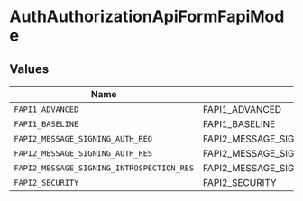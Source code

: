 # AuthAuthorizationApiFormFapiMode


## Values

| Name                                      | Value                                     |
| ----------------------------------------- | ----------------------------------------- |
| `FAPI1_ADVANCED`                          | FAPI1_ADVANCED                            |
| `FAPI1_BASELINE`                          | FAPI1_BASELINE                            |
| `FAPI2_MESSAGE_SIGNING_AUTH_REQ`          | FAPI2_MESSAGE_SIGNING_AUTH_REQ            |
| `FAPI2_MESSAGE_SIGNING_AUTH_RES`          | FAPI2_MESSAGE_SIGNING_AUTH_RES            |
| `FAPI2_MESSAGE_SIGNING_INTROSPECTION_RES` | FAPI2_MESSAGE_SIGNING_INTROSPECTION_RES   |
| `FAPI2_SECURITY`                          | FAPI2_SECURITY                            |